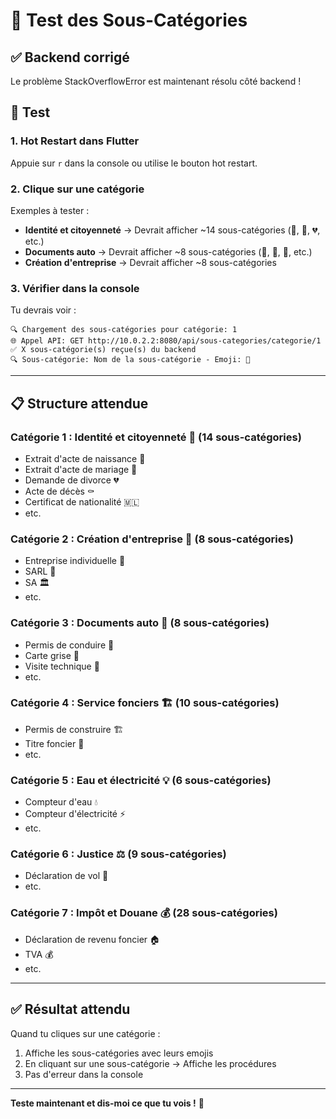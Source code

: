 # 🧪 Test des Sous-Catégories

## ✅ Backend corrigé

Le problème StackOverflowError est maintenant résolu côté backend !

## 🎯 Test

### 1. Hot Restart dans Flutter

Appuie sur `r` dans la console ou utilise le bouton hot restart.

### 2. Clique sur une catégorie

Exemples à tester :
- **Identité et citoyenneté** → Devrait afficher ~14 sous-catégories (👶, 💍, 💔, etc.)
- **Documents auto** → Devrait afficher ~8 sous-catégories (🚗, 📄, 🔧, etc.)
- **Création d'entreprise** → Devrait afficher ~8 sous-catégories

### 3. Vérifier dans la console

Tu devrais voir :
```
🔍 Chargement des sous-catégories pour catégorie: 1
🌐 Appel API: GET http://10.0.2.2:8080/api/sous-categories/categorie/1
✅ X sous-catégorie(s) reçue(s) du backend
🔍 Sous-catégorie: Nom de la sous-catégorie - Emoji: 🪪
```

---

## 📋 Structure attendue

### Catégorie 1 : Identité et citoyenneté 🪪 (14 sous-catégories)
- Extrait d'acte de naissance 👶
- Extrait d'acte de mariage 💍
- Demande de divorce 💔
- Acte de décès ⚰️
- Certificat de nationalité 🇲🇱
- etc.

### Catégorie 2 : Création d'entreprise 🏢 (8 sous-catégories)
- Entreprise individuelle 👤
- SARL 🏢
- SA 🏛️
- etc.

### Catégorie 3 : Documents auto 🚗 (8 sous-catégories)
- Permis de conduire 🚗
- Carte grise 📄
- Visite technique 🔧
- etc.

### Catégorie 4 : Service fonciers 🏗️ (10 sous-catégories)
- Permis de construire 🏗️
- Titre foncier 📜
- etc.

### Catégorie 5 : Eau et électricité 💡 (6 sous-catégories)
- Compteur d'eau 💧
- Compteur d'électricité ⚡
- etc.

### Catégorie 6 : Justice ⚖️ (9 sous-catégories)
- Déclaration de vol 🚨
- etc.

### Catégorie 7 : Impôt et Douane 💰 (28 sous-catégories)
- Déclaration de revenu foncier 🏠
- TVA 💰
- etc.

---

## ✅ Résultat attendu

Quand tu cliques sur une catégorie :
1. Affiche les sous-catégories avec leurs emojis
2. En cliquant sur une sous-catégorie → Affiche les procédures
3. Pas d'erreur dans la console

---

**Teste maintenant et dis-moi ce que tu vois !** 🎉

